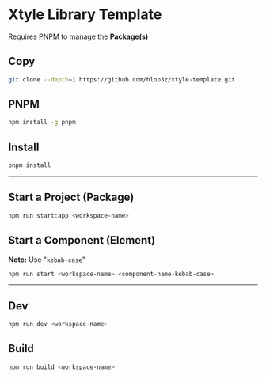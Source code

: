 # Xtyle Library Template

Requires [PNPM](https://pnpm.io/) to manage the **Package(s)**

## Copy

```sh
git clone --depth=1 https://github.com/hlop3z/xtyle-template.git
```

## PNPM

```sh
npm install -g pnpm
```

## Install

```sh
pnpm install
```

---

## Start a Project (**Package**)

```sh
npm run start:app <workspace-name>
```

## Start a Component (**Element**)

**Note:** Use "`kebab-case`"

```sh
npm run start <workspace-name> <component-name-kebab-case>
```

---

## Dev

```sh
npm run dev <workspace-name>
```

## Build

```sh
npm run build <workspace-name>
```
